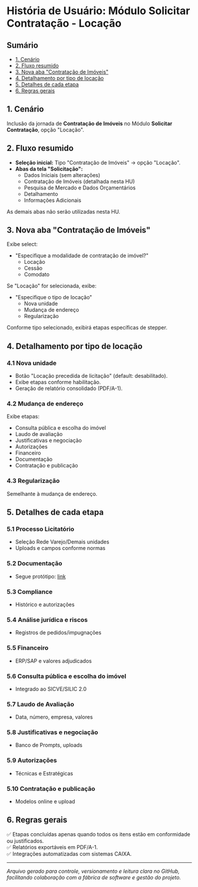 
# História de Usuário: Módulo Solicitar Contratação - Locação

## Sumário
- [1. Cenário](#1-cenário)
- [2. Fluxo resumido](#2-fluxo-resumido)
- [3. Nova aba "Contratação de Imóveis"](#3-nova-aba-contratação-de-imóveis)
- [4. Detalhamento por tipo de locação](#4-detalhamento-por-tipo-de-locação)
- [5. Detalhes de cada etapa](#5-detalhes-de-cada-etapa)
- [6. Regras gerais](#6-regras-gerais)

## 1. Cenário
Inclusão da jornada de **Contratação de Imóveis** no Módulo **Solicitar Contratação**, opção "Locação".

## 2. Fluxo resumido
- **Seleção inicial:** Tipo "Contratação de Imóveis" -> opção "Locação".
- **Abas da tela "Solicitação":**
  - Dados Iniciais (sem alterações)
  - Contratação de Imóveis (detalhada nesta HU)
  - Pesquisa de Mercado e Dados Orçamentários
  - Detalhamento
  - Informações Adicionais

As demais abas não serão utilizadas nesta HU.

## 3. Nova aba "Contratação de Imóveis"
Exibe select:
- "Especifique a modalidade de contratação de imóvel?"
  - Locação
  - Cessão
  - Comodato

Se "Locação" for selecionada, exibe:
- "Especifique o tipo de locação"
  - Nova unidade
  - Mudança de endereço
  - Regularização

Conforme tipo selecionado, exibirá etapas específicas de stepper.

## 4. Detalhamento por tipo de locação
### 4.1 Nova unidade
- Botão "Locação precedida de licitação" (default: desabilitado).
- Exibe etapas conforme habilitação.
- Geração de relatório consolidado (PDF/A-1).

### 4.2 Mudança de endereço
Exibe etapas:
- Consulta pública e escolha do imóvel
- Laudo de avaliação
- Justificativas e negociação
- Autorizações
- Financeiro
- Documentação
- Contratação e publicação

### 4.3 Regularização
Semelhante à mudança de endereço.

## 5. Detalhes de cada etapa

### 5.1 Processo Licitatório
- Seleção Rede Varejo/Demais unidades
- Uploads e campos conforme normas

### 5.2 Documentação
- Segue protótipo: [link](https://osvaldojeronymo.github.io/show-input-doc/)

### 5.3 Compliance
- Histórico e autorizações

### 5.4 Análise jurídica e riscos
- Registros de pedidos/impugnações

### 5.5 Financeiro
- ERP/SAP e valores adjudicados

### 5.6 Consulta pública e escolha do imóvel
- Integrado ao SICVE/SILIC 2.0

### 5.7 Laudo de Avaliação
- Data, número, empresa, valores

### 5.8 Justificativas e negociação
- Banco de Prompts, uploads

### 5.9 Autorizações
- Técnicas e Estratégicas

### 5.10 Contratação e publicação
- Modelos online e upload

## 6. Regras gerais
✅ Etapas concluídas apenas quando todos os itens estão em conformidade ou justificados.  
✅ Relatórios exportáveis em PDF/A-1.  
✅ Integrações automatizadas com sistemas CAIXA.

---

_Arquivo gerado para controle, versionamento e leitura clara no GitHub, facilitando colaboração com a fábrica de software e gestão do projeto._
